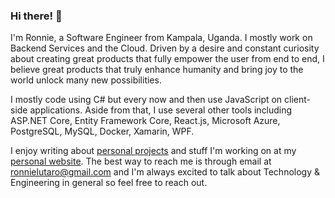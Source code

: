 ### Hi there! 👋
I'm Ronnie, a Software Engineer from Kampala, Uganda. I mostly work on Backend Services and the Cloud. Driven by a desire and constant curiosity about creating great products that fully empower the user from end to end, I believe great products that truly enhance humanity and bring joy to the world unlock many new possibilities.

I mostly code using C# but every now and then use JavaScript on client-side applications. Aside from that, I use several other tools including ASP.NET Core, Entity Framework Core, React.js, Microsoft Azure, PostgreSQL, MySQL, Docker, Xamarin, WPF.

I enjoy writing about [personal projects](https://ronnielutalo.github.io/projects/) and stuff I'm working on at my [personal website](https://ronnielutalo.github.io/). The best way to reach me is through email at ronnielutaro@gmail.com and I'm always excited to talk about Technology & Engineering in general so feel free to reach out.

